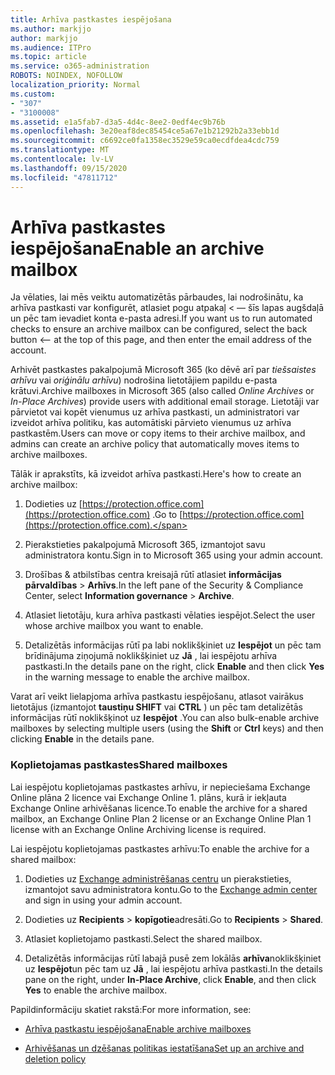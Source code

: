 ```yaml
---
title: Arhīva pastkastes iespējošana
ms.author: markjjo
author: markjjo
ms.audience: ITPro
ms.topic: article
ms.service: o365-administration
ROBOTS: NOINDEX, NOFOLLOW
localization_priority: Normal
ms.custom:
- "307"
- "3100008"
ms.assetid: e1a5fab7-d3a5-4d4c-8ee2-0edf4ec9b76b
ms.openlocfilehash: 3e20eaf8dec85454ce5a67e1b21292b2a33ebb1d
ms.sourcegitcommit: c6692ce0fa1358ec3529e59ca0ecdfdea4cdc759
ms.translationtype: MT
ms.contentlocale: lv-LV
ms.lasthandoff: 09/15/2020
ms.locfileid: "47811712"
---
```

# <a name="enable-an-archive-mailbox"></a><span data-ttu-id="a0161-102">Arhīva pastkastes iespējošana</span><span class="sxs-lookup"><span data-stu-id="a0161-102">Enable an archive mailbox</span></span>

<span data-ttu-id="a0161-103">Ja vēlaties, lai mēs veiktu automatizētās pārbaudes, lai nodrošinātu, ka arhīva pastkasti var konfigurēt, atlasiet pogu atpakaļ < — šīs lapas augšdaļā un pēc tam ievadiet konta e-pasta adresi.</span><span class="sxs-lookup"><span data-stu-id="a0161-103">If you want us to run automated checks to ensure an archive mailbox can be configured, select the back button <-- at the top of this page, and then enter the email address of the account.</span></span>

<span data-ttu-id="a0161-104">Arhivēt pastkastes pakalpojumā Microsoft 365 (ko dēvē arī par *tiešsaistes arhīvu* vai *oriģinālu arhīvu*) nodrošina lietotājiem papildu e-pasta krātuvi.</span><span class="sxs-lookup"><span data-stu-id="a0161-104">Archive mailboxes in Microsoft 365 (also called *Online Archives* or *In-Place Archives*) provide users with additional email storage.</span></span> <span data-ttu-id="a0161-105">Lietotāji var pārvietot vai kopēt vienumus uz arhīva pastkasti, un administratori var izveidot arhīva politiku, kas automātiski pārvieto vienumus uz arhīva pastkastēm.</span><span class="sxs-lookup"><span data-stu-id="a0161-105">Users can move or copy items to their archive mailbox, and admins can create an archive policy that automatically moves items to archive mailboxes.</span></span>
  
<span data-ttu-id="a0161-106">Tālāk ir aprakstīts, kā izveidot arhīva pastkasti.</span><span class="sxs-lookup"><span data-stu-id="a0161-106">Here's how to create an archive mailbox:</span></span>
  
1. <span data-ttu-id="a0161-107">Dodieties uz [https://protection.office.com](https://protection.office.com) .</span><span class="sxs-lookup"><span data-stu-id="a0161-107">Go to [https://protection.office.com](https://protection.office.com).</span></span>

2. <span data-ttu-id="a0161-108">Pierakstieties pakalpojumā Microsoft 365, izmantojot savu administratora kontu.</span><span class="sxs-lookup"><span data-stu-id="a0161-108">Sign in to Microsoft 365 using your admin account.</span></span>

3. <span data-ttu-id="a0161-109">Drošības &amp; atbilstības centra kreisajā rūtī atlasiet **informācijas pārvaldības** \> **Arhīvs**.</span><span class="sxs-lookup"><span data-stu-id="a0161-109">In the left pane of the Security &amp; Compliance Center, select **Information governance** \> **Archive**.</span></span>

4. <span data-ttu-id="a0161-110">Atlasiet lietotāju, kura arhīva pastkasti vēlaties iespējot.</span><span class="sxs-lookup"><span data-stu-id="a0161-110">Select the user whose archive mailbox you want to enable.</span></span>

5. <span data-ttu-id="a0161-111">Detalizētās informācijas rūtī pa labi noklikšķiniet uz **Iespējot** un pēc tam brīdinājuma ziņojumā noklikšķiniet uz **Jā** , lai iespējotu arhīva pastkasti.</span><span class="sxs-lookup"><span data-stu-id="a0161-111">In the details pane on the right, click **Enable** and then click **Yes** in the warning message to enable the archive mailbox.</span></span>

<span data-ttu-id="a0161-112">Varat arī veikt lielapjoma arhīva pastkastu iespējošanu, atlasot vairākus lietotājus (izmantojot **taustiņu SHIFT** vai **CTRL** ) un pēc tam detalizētās informācijas rūtī noklikšķinot uz **Iespējot** .</span><span class="sxs-lookup"><span data-stu-id="a0161-112">You can also bulk-enable archive mailboxes by selecting multiple users (using the **Shift** or **Ctrl** keys) and then clicking **Enable** in the details pane.</span></span>
  
### <a name="shared-mailboxes"></a><span data-ttu-id="a0161-113">Koplietojamas pastkastes</span><span class="sxs-lookup"><span data-stu-id="a0161-113">Shared mailboxes</span></span>

<span data-ttu-id="a0161-114">Lai iespējotu koplietojamas pastkastes arhīvu, ir nepieciešama Exchange Online plāna 2 licence vai Exchange Online 1. plāns, kurā ir iekļauta Exchange Online arhivēšanas licence.</span><span class="sxs-lookup"><span data-stu-id="a0161-114">To enable the archive for a shared mailbox, an Exchange Online Plan 2 license or an Exchange Online Plan 1 license with an Exchange Online Archiving license is required.</span></span>  

<span data-ttu-id="a0161-115">Lai iespējotu koplietojamas pastkastes arhīvu:</span><span class="sxs-lookup"><span data-stu-id="a0161-115">To enable the archive for a shared mailbox:</span></span>

1. <span data-ttu-id="a0161-116">Dodieties uz [Exchange administrēšanas centru](https://outlook.office365.com/ecp) un pierakstieties, izmantojot savu administratora kontu.</span><span class="sxs-lookup"><span data-stu-id="a0161-116">Go to the [Exchange admin center](https://outlook.office365.com/ecp) and sign in using your admin account.</span></span>

2. <span data-ttu-id="a0161-117">Dodieties uz **Recipients**  >  **kopīgotie**adresāti.</span><span class="sxs-lookup"><span data-stu-id="a0161-117">Go to **Recipients** > **Shared**.</span></span>

3. <span data-ttu-id="a0161-118">Atlasiet koplietojamo pastkasti.</span><span class="sxs-lookup"><span data-stu-id="a0161-118">Select the shared mailbox.</span></span>

4. <span data-ttu-id="a0161-119">Detalizētās informācijas rūtī labajā pusē zem lokālās **arhīva**noklikšķiniet uz **Iespējot**un pēc tam uz **Jā** , lai iespējotu arhīva pastkasti.</span><span class="sxs-lookup"><span data-stu-id="a0161-119">In the details pane on the right, under **In-Place Archive**, click **Enable**, and then click **Yes** to enable the archive mailbox.</span></span>

<span data-ttu-id="a0161-120">Papildinformāciju skatiet rakstā:</span><span class="sxs-lookup"><span data-stu-id="a0161-120">For more information, see:</span></span>
  
- [<span data-ttu-id="a0161-121">Arhīva pastkastu iespējošana</span><span class="sxs-lookup"><span data-stu-id="a0161-121">Enable archive mailboxes</span></span>](https://docs.microsoft.com/microsoft-365/compliance/enable-archive-mailboxes)

- [<span data-ttu-id="a0161-122">Arhivēšanas un dzēšanas politikas iestatīšana</span><span class="sxs-lookup"><span data-stu-id="a0161-122">Set up an archive and deletion policy</span></span>](https://docs.microsoft.com//office365/securitycompliance/set-up-an-archive-and-deletion-policy-for-mailboxes)
